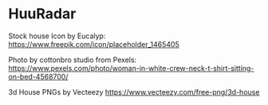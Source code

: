# HuuRadar
Stock house Icon by Eucalyp: https://www.freepik.com/icon/placeholder_1465405

Photo by cottonbro studio from Pexels: https://www.pexels.com/photo/woman-in-white-crew-neck-t-shirt-sitting-on-bed-4568700/

3d House PNGs by Vecteezy https://www.vecteezy.com/free-png/3d-house
